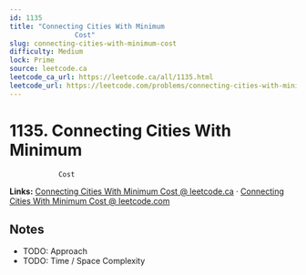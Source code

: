 ```yaml
--- 
id: 1135
title: "Connecting Cities With Minimum
                Cost"
slug: connecting-cities-with-minimum-cost
difficulty: Medium
lock: Prime
source: leetcode.ca
leetcode_ca_url: https://leetcode.ca/all/1135.html
leetcode_url: https://leetcode.com/problems/connecting-cities-with-minimum-cost/
---
```


# 1135. Connecting Cities With Minimum
                Cost

**Links:** [Connecting Cities With Minimum
                Cost @ leetcode.ca](https://leetcode.ca/all/1135.html) · [Connecting Cities With Minimum
                Cost @ leetcode.com](https://leetcode.com/problems/connecting-cities-with-minimum-cost/)

## Notes
- TODO: Approach
- TODO: Time / Space Complexity
